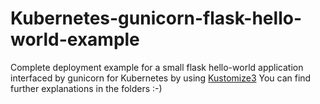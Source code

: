 # Kubernetes-gunicorn-flask-hello-world-example
Complete deployment example for a small flask hello-world application interfaced by gunicorn for Kubernetes by using [Kustomize3](https://github.com/kubernetes-sigs/kustomize)
You can find further explanations in the folders :-)
